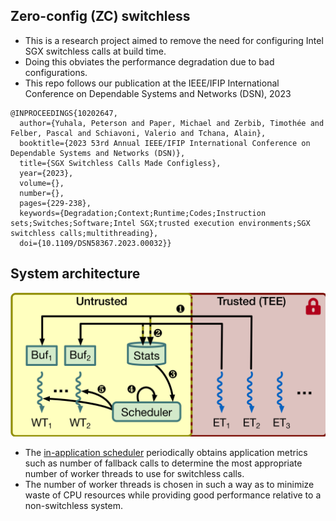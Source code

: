 ## Zero-config (ZC) switchless
- This is a research project aimed to remove the need for configuring Intel SGX switchless calls at build time.
- Doing this obviates the performance degradation due to bad configurations.
- This repo follows our publication at the IEEE/IFIP International Conference on Dependable Systems and Networks (DSN), 2023
```
@INPROCEEDINGS{10202647,
  author={Yuhala, Peterson and Paper, Michael and Zerbib, Timothée and Felber, Pascal and Schiavoni, Valerio and Tchana, Alain},
  booktitle={2023 53rd Annual IEEE/IFIP International Conference on Dependable Systems and Networks (DSN)}, 
  title={SGX Switchless Calls Made Configless}, 
  year={2023},
  volume={},
  number={},
  pages={229-238},
  keywords={Degradation;Context;Runtime;Codes;Instruction sets;Switches;Software;Intel SGX;trusted execution environments;SGX switchless calls;multithreading},
  doi={10.1109/DSN58367.2023.00032}}
```

## System architecture
![ZC switchless architecture](./imgs/zc.png)
- The [in-application scheduler](./sgx/App/zcUntrusted/scheduler.cpp) periodically obtains application metrics such as number of fallback calls to determine the most appropriate number of worker threads to use for switchless calls.
- The number of worker threads is chosen in such a way as to minimize waste of CPU resources while providing good performance relative to a non-switchless system.
